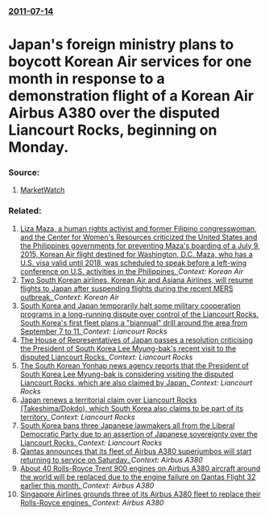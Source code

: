 ### [2011-07-14](/news/2011/07/14/index.md)

# Japan's foreign ministry plans to boycott Korean Air services for one month in response to a demonstration flight of a Korean Air Airbus A380 over the disputed Liancourt Rocks, beginning on Monday. 




### Source:

1. [MarketWatch](http://www.marketwatch.com/story/japan-diplomats-to-boycott-korean-air-2011-07-14)

### Related:

1. [Liza Maza, a human rights activist and former Filipino congresswoman, and the Center for Women's Resources criticized the United States and the Philippines governments for preventing Maza's boarding of a July 9, 2015, Korean Air flight destined for Washington, D.C. Maza, who has a U.S. visa valid until 2018, was scheduled to speak before a left-wing conference on U.S. activities in the Philippines. ](/news/2015/07/17/liza-maza-a-human-rights-activist-and-former-filipino-congresswoman-and-the-center-for-women-s-resources-criticized-the-united-states-and.md) _Context: Korean Air_
2. [Two South Korean airlines, Korean Air and Asiana Airlines, will resume flights to Japan after suspending flights during the recent MERS outbreak. ](/news/2015/07/15/two-south-korean-airlines-korean-air-and-asiana-airlines-will-resume-flights-to-japan-after-suspending-flights-during-the-recent-mers-outb.md) _Context: Korean Air_
3. [South Korea and Japan temporarily halt some military cooperation programs in a long-running dispute over control of the Liancourt Rocks. South Korea's first fleet plans a "biannual" drill around the area from September 7 to 11. ](/news/2012/09/3/south-korea-and-japan-temporarily-halt-some-military-cooperation-programs-in-a-long-running-dispute-over-control-of-the-liancourt-rocks-sou.md) _Context: Liancourt Rocks_
4. [The House of Representatives of Japan passes a resolution criticising the President of South Korea Lee Myung-bak's recent visit to the disputed Liancourt Rocks. ](/news/2012/08/24/the-house-of-representatives-of-japan-passes-a-resolution-criticising-the-president-of-south-korea-lee-myung-bak-s-recent-visit-to-the-dispu.md) _Context: Liancourt Rocks_
5. [The South Korean Yonhap news agency reports that the President of South Korea Lee Myung-bak is considering visiting the disputed Liancourt Rocks, which are also claimed by Japan. ](/news/2012/08/10/the-south-korean-yonhap-news-agency-reports-that-the-president-of-south-korea-lee-myung-bak-is-considering-visiting-the-disputed-liancourt-r.md) _Context: Liancourt Rocks_
6. [Japan renews a territorial claim over Liancourt Rocks (Takeshima/Dokdo), which South Korea also claims to be part of its territory. ](/news/2012/04/6/japan-renews-a-territorial-claim-over-liancourt-rocks-takeshima-dokdo-which-south-korea-also-claims-to-be-part-of-its-territory.md) _Context: Liancourt Rocks_
7. [South Korea bans three Japanese lawmakers all from the Liberal Democratic Party due to an assertion of Japanese sovereignty over the Liancourt Rocks. ](/news/2011/08/1/south-korea-bans-three-japanese-lawmakers-all-from-the-liberal-democratic-party-due-to-an-assertion-of-japanese-sovereignty-over-the-liancou.md) _Context: Liancourt Rocks_
8. [Qantas announces that its fleet of Airbus A380 superjumbos will start returning to service on Saturday. ](/news/2010/11/23/qantas-announces-that-its-fleet-of-airbus-a380-superjumbos-will-start-returning-to-service-on-saturday.md) _Context: Airbus A380_
9. [About 40 Rolls-Royce Trent 900 engines on Airbus A380 aircraft around the world will be replaced due to the engine failure on Qantas Flight 32 earlier this month. ](/news/2010/11/18/about-40-rolls-royce-trent-900-engines-on-airbus-a380-aircraft-around-the-world-will-be-replaced-due-to-the-engine-failure-on-qantas-flight.md) _Context: Airbus A380_
10. [Singapore Airlines grounds three of its Airbus A380 fleet to replace their Rolls-Royce engines. ](/news/2010/11/10/singapore-airlines-grounds-three-of-its-airbus-a380-fleet-to-replace-their-rolls-royce-engines.md) _Context: Airbus A380_
